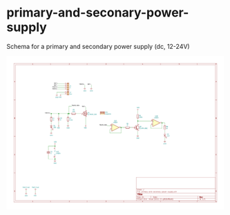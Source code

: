 # primary-and-seconary-power-supply
Schema for a primary and secondary power supply (dc, 12-24V)

![The Schema](gfx/schema.png)